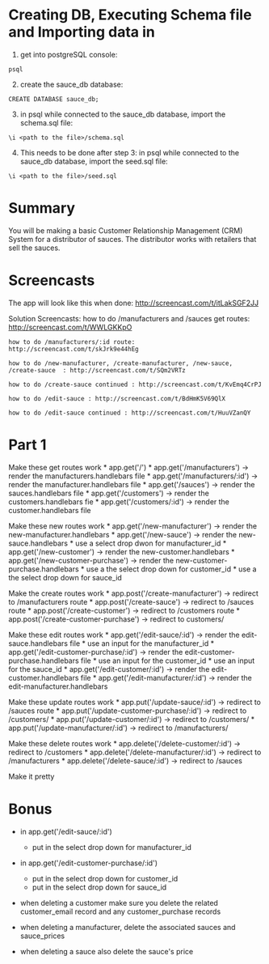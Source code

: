 # Creating DB, Executing Schema file and Importing data in

1. get into postgreSQL console:

```psql ```

2. create the sauce_db database:

```CREATE DATABASE sauce_db;```

3. in psql while connected to the sauce_db database, import the schema.sql file:

```
\i <path to the file>/schema.sql
```

4. This needs to be done after step 3: in psql while connected to the sauce_db database, import the seed.sql file:

```
\i <path to the file>/seed.sql
```

# Summary

You will be making a basic Customer Relationship Management (CRM) System for a distributor of sauces. The distributor works with retailers that sell the sauces.

# Screencasts

The app will look like this when done: http://screencast.com/t/itLakSGF2JJ 

Solution Screencasts:
	how to do /manufacturers and /sauces get routes: http://screencast.com/t/WWLGKKpO

	how to do /manufacturers/:id route: http://screencast.com/t/skJrk9e44hEg

	how to do /new-manufacturer, /create-manufacturer, /new-sauce, /create-sauce  : http://screencast.com/t/SQm2VRTz

	how to do /create-sauce continued : http://screencast.com/t/KvEmq4CrPJ

	how to do /edit-sauce : http://screencast.com/t/BdHmK5V69QlX

	how to do /edit-sauce continued : http://screencast.com/t/HuuVZanQY

# Part 1

Make these get routes work
	* app.get('/')
	* app.get('/manufacturers') -> render the manufacturers.handlebars file
	* app.get('/manufacturers/:id') -> render the manufacturer.handlebars file
	* app.get('/sauces') -> render the sauces.handlebars file
	* app.get('/customers') -> render the customers.handlebars fie
	* app.get('/customers/:id') -> render the customer.handlebars file

Make these new routes work
	* app.get('/new-manufacturer') -> render the new-manufacturer.handlebars
	* app.get('/new-sauce') -> render the new-sauce.handlebars
		* use a select drop dwon for manufacturer_id
	* app.get('/new-customer')  -> render the new-customer.handlebars
	* app.get('/new-customer-purchase')  -> render the new-customer-purchase.handlebars
		* use a the select drop down for customer_id
		* use a the select drop down for sauce_id

Make the create routes work
	* app.post('/create-manufacturer')  -> redirect to /manufacturers route
	* app.post('/create-sauce') -> redirect to /sauces route
	* app.post('/create-customer') -> redirect to /customers route
	* app.post('/create-customer-purchase') -> redirect to customers/<the id of the customer that made that purchase>

Make these edit routes work
	* app.get('/edit-sauce/:id') -> render the edit-sauce.handlebars file
		* use an input for the manufacturer_id 
	* app.get('/edit-customer-purchase/:id') -> render the edit-customer-purchase.handlebars file
		* use an input for the customer_id
		* use an input for the sauce_id
	* app.get('/edit-customer/:id') -> render the edit-customer.handlebars file
	* app.get('/edit-manufacturer/:id') -> render the edit-manufacturer.handlebars


Make these update routes work
	* app.put('/update-sauce/:id')  -> redirect to /sauces route
	* app.put('/update-customer-purchase/:id') -> redirect to /customers/<the id of the customer that made that purchase>
	* app.put('/update-customer/:id') -> redirect to /customers/<the id of the customer that made that purchase>
	* app.put('/update-manufacturer/:id') -> redirect to /manufacturers/<the id of the manufacturer that was just updated>

Make these delete routes work
	* app.delete('/delete-customer/:id') -> redirect to /customers
	* app.delete('/delete-manufacturer/:id') -> redirect to /manufacturers
	* app.delete('/delete-sauce/:id') -> redirect to /sauces


Make it pretty

# Bonus


* in app.get('/edit-sauce/:id')
	* put in the select drop down for manufacturer_id

* in app.get('/edit-customer-purchase/:id')
	* put in the select drop down for customer_id
	* put in the select drop down for sauce_id

* when deleting a customer make sure you delete the related customer_email record and any customer_purchase records

* when deleting a manufacturer, delete the associated sauces and sauce_prices

* when deleting a sauce also delete the sauce's price

